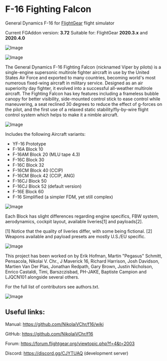 # F-16 Fighting Falcon
General Dynamics F-16 for [FlightGear](http://www.flightgear.org) flight simulator

Current FGAddon version: **3.72**
Suitable for: FlightGear **2020.3.x** and **2020.4.0**

![Image](https://i.ibb.co/9p3PVJ3/fgfs-20220623070823.png)

![Image](https://i.ibb.co/0M2rKnb/fgfs-20230528202413.png)

The General Dynamics F-16 Fighting Falcon (nicknamed Viper by pilots) is a single-engine supersonic multirole fighter aircraft in use by the United States Air Force and exported to many countries, becoming world's most numerous fixed-wing aircraft in military service. Designed as an air superiority day fighter, it evolved into a successful all-weather multirole aircraft.
The Fighting Falcon has key features including a frameless bubble canopy for better visibility, side-mounted control stick to ease control while maneuvering, a seat reclined 30 degrees to reduce the effect of g-forces on the pilot, and the first use of a relaxed static stability/fly-by-wire flight control system which helps to make it a nimble aircraft.

![Image](https://i.ibb.co/TY8Z2hW/fgfs-20230618192150.png)

Includes the following Aircraft variants:

- YF-16 Prototype
- F-16A Block 10
- F-16AM Block 20 (MLU tape 4.3)
- F-16C Block 30
- F-16C Block 32
- F-16CM Block 40 (CCIP)
- F-16CM Block 42 (CCIP, ANG)
- F-16CJ Block 50
- F-16CJ Block 52 (default version)
- F-16E Block 60
- F-16 Simplified (a simpler FDM, yet still complex)

![Image](https://i.ibb.co/3RwrW7N/fgfs-20220629181356.png)


Each Block has slight differences regarding engine specifics, FBW system, aerodynamics, cockpit layout, available liveries[1] and payloads[2].

[1] Notice that the quality of liveries differ, with some being fictional.
[2] Weapons available and payload presets are mostly U.S./EU specific.

![Image](https://i.ibb.co/C2wBn6h/fgfs-20230618200807.png)

This project has been worked on by Erik Hofman, Martin "Pegasus" Schmitt, Pensacola, Nikolai V. Chr., J Maverick 16, Richard Harrison, Josh Davidson, Martien Van Der Plas, Jonathan Redpath, Gary Brown, Justin Nicholson, Enrico Castaldi, Timi, Barszczisbad, PH-JAKE, Baptiste Campion and LJQCN101 alongside several others.

For the full list of contributors see authors.txt.

![Image](https://i.ibb.co/9svDvnj/fgfs-20230608191242.png)

Useful links:
-----------
Manual: https://github.com/NikolaiVChr/f16/wiki

GitHub: https://github.com/NikolaiVChr/f16

Forum: https://forum.flightgear.org/viewtopic.php?f=4&t=2003

Discord: https://discord.gg/CJYTUAQ (development server)
